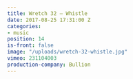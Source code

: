 ```yaml
---
title: Wretch 32 — Whistle
date: 2017-08-25 17:31:00 Z
categories:
- music
position: 14
is-front: false
image: "/uploads/wretch-32-whistle.jpg"
vimeo: 231104003
production-company: Bullion
---
```


